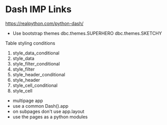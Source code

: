 # Dash IMP Links
https://realpython.com/python-dash/

- Use bootstrap themes
dbc.themes.SUPERHERO
dbc.themes.SKETCHY

Table styling conditions
1. style_data_conditional
2. style_data
3. style_filter_conditional
4. style_filter
5. style_header_conditional
6. style_header
7. style_cell_conditional
8. style_cell



- multipage app
- use a common Dash().app
- on subpages don't use app.layout
- use the pages as a python modules

